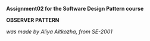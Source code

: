 **Assignment02 for the Software Design Pattern course**

__OBSERVER PATTERN__

_was made by Aliya Aitkozha, from SE-2001_
